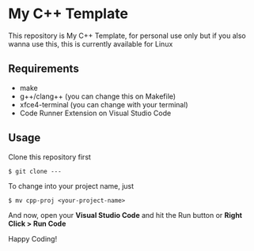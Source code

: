 # My C++ Template

This repository is My C++ Template, for personal use only
but if you also wanna use this, this is currently available for Linux

## Requirements

- make
- g++/clang++ (you can change this on Makefile)
- xfce4-terminal (you can change with your terminal)
- Code Runner Extension on Visual Studio Code

## Usage

Clone this repository first

`$ git clone ---`

To change into your project name, just

`$ mv cpp-proj <your-project-name>`

And now, open your <b>Visual Studio Code</b> and hit the Run button or <b>Right Click > Run Code</b>

Happy Coding!
